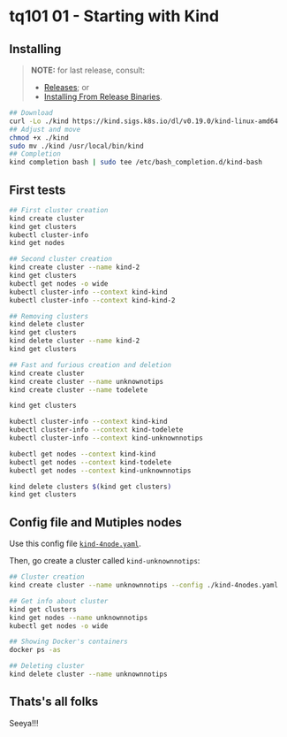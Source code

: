 # tq101 01 - Starting with Kind

## Installing

> **NOTE:** for last release, consult:
>
> - [Releases](https://github.com/kubernetes-sigs/kind/releases); or
> - [Installing From Release Binaries](https://kind.sigs.k8s.io/docs/user/quick-start/#installing-from-release-binaries).

```sh
## Download
curl -Lo ./kind https://kind.sigs.k8s.io/dl/v0.19.0/kind-linux-amd64
## Adjust and move
chmod +x ./kind
sudo mv ./kind /usr/local/bin/kind
## Completion
kind completion bash | sudo tee /etc/bash_completion.d/kind-bash
```

## First tests

```sh
## First cluster creation
kind create cluster 
kind get clusters
kubectl cluster-info
kind get nodes

## Second cluster creation
kind create cluster --name kind-2
kind get clusters 
kubectl get nodes -o wide
kubectl cluster-info --context kind-kind
kubectl cluster-info --context kind-kind-2

## Removing clusters
kind delete cluster
kind get clusters 
kind delete cluster --name kind-2
kind get clusters

## Fast and furious creation and deletion
kind create cluster 
kind create cluster --name unknownotips
kind create cluster --name todelete

kind get clusters 

kubectl cluster-info --context kind-kind
kubectl cluster-info --context kind-todelete
kubectl cluster-info --context kind-unknownnotips

kubectl get nodes --context kind-kind
kubectl get nodes --context kind-todelete
kubectl get nodes --context kind-unknownnotips

kind delete clusters $(kind get clusters)
kind get clusters 
```

## Config file and Mutiples nodes

Use this config file [`kind-4node.yaml`](kind-4nodes.yaml).

Then, go create a cluster called `kind-unknownnotips`:

```sh
## Cluster creation
kind create cluster --name unknownnotips --config ./kind-4nodes.yaml 

## Get info about cluster
kind get clusters 
kind get nodes --name unknownnotips
kubectl get nodes -o wide

## Showing Docker's containers
docker ps -as

## Deleting cluster
kind delete cluster --name unknownnotips
```

## Thats's all folks

Seeya!!!
